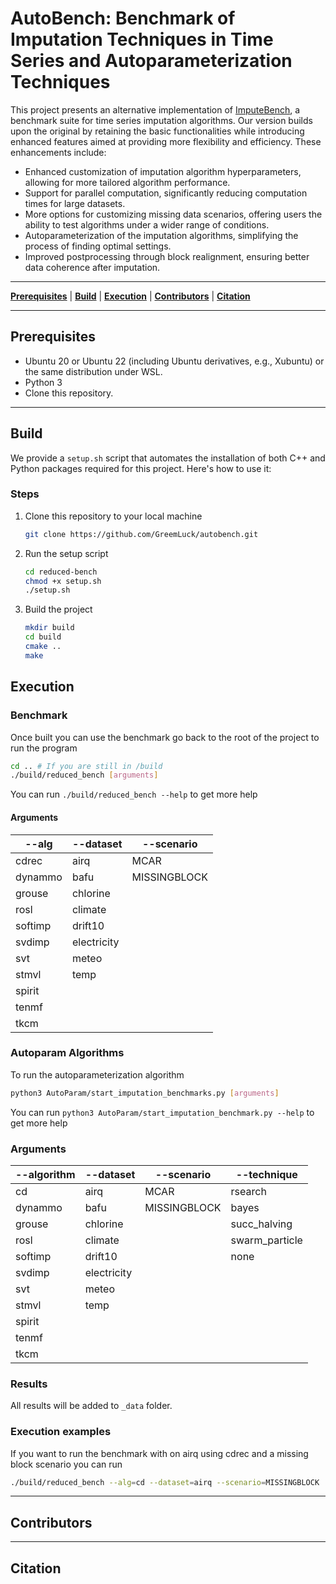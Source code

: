 # AutoBench:  Benchmark of Imputation Techniques in Time Series and Autoparameterization Techniques

This project presents an alternative implementation of <a href="https://github.com/eXascaleInfolab/bench-vldb20">ImputeBench</a>, a benchmark suite for time series imputation algorithms. Our version builds upon the original by retaining the basic functionalities while introducing enhanced features aimed at providing more flexibility and efficiency. These enhancements include:
- Enhanced customization of imputation algorithm hyperparameters, allowing for more tailored algorithm performance.
- Support for parallel computation, significantly reducing computation times for large datasets.
- More options for customizing missing data scenarios, offering users the ability to test algorithms under a wider range of conditions.
- Autoparameterization of the imputation algorithms, simplifying the process of finding optimal settings.
- Improved postprocessing through block realignment, ensuring better data coherence after imputation.

___

[**Prerequisites**](#prerequisites) | [**Build**](#build) | [**Execution**](#execution) | [**Contributors**](#contributors) | [**Citation**](#citation)

___

## Prerequisites

- Ubuntu 20 or Ubuntu 22 (including Ubuntu derivatives, e.g., Xubuntu) or the same distribution under WSL.
- Python 3
- Clone this repository.

___

## Build

We provide a `setup.sh` script that automates the installation of both C++ and Python packages required for this 
project. Here's how to use it:

### Steps
1. Clone this repository to your local machine
    ``` bash
   git clone https://github.com/GreemLuck/autobench.git
    ```
2. Run the setup script
    ``` bash
   cd reduced-bench
   chmod +x setup.sh
   ./setup.sh
    ```
3. Build the project
    ``` bash
    mkdir build
    cd build
    cmake ..
    make
    ```

## Execution

### Benchmark

Once built you can use the benchmark go back to the root of the project to run the program
``` bash
cd .. # If you are still in /build
./build/reduced_bench [arguments]
```

You can run `./build/reduced_bench --help` to get more help

#### Arguments

 | --alg  | --dataset  |  --scenario 
 | -------- | -------- | -------- |
 | cdrec    | airq        | MCAR         |
 | dynammo  | bafu        | MISSINGBLOCK |
 | grouse   | chlorine    |              |
 | rosl     | climate     |              |
 | softimp  | drift10     |              |
 | svdimp   | electricity |              |
 | svt      | meteo       |              |
 | stmvl    | temp        |              |
 | spirit   |             |              |
 | tenmf    |             |              |
 | tkcm     |             |              |

### Autoparam Algorithms

To run the autoparameterization algorithm
``` bash
python3 AutoParam/start_imputation_benchmarks.py [arguments]
```
You can run `python3 AutoParam/start_imputation_benchmark.py --help` to get more help

### Arguments

 | --algorithm  | --dataset  |  --scenario | --technique
 | -------- | -------- | -------- | -------- |
 | cd       | airq        | MCAR         | rsearch          |
 | dynammo  | bafu        | MISSINGBLOCK | bayes            |
 | grouse   | chlorine    |              | succ_halving     |
 | rosl     | climate     |              | swarm_particle   |
 | softimp  | drift10     |              | none             |
 | svdimp   | electricity |              |                  |
 | svt      | meteo       |              |                  |
 | stmvl    | temp        |              |                  |
 | spirit   |             |              |                  |
 | tenmf    |             |              |                  |
 | tkcm     |             |              |                  |


### Results
All results will be added to `_data` folder. 

### Execution examples

If you want to run the benchmark with on airq using cdrec and a missing block scenario you can run
``` bash
./build/reduced_bench --alg=cd --dataset=airq --scenario=MISSINGBLOCK
```
___

## Contributors

___

## Citation
